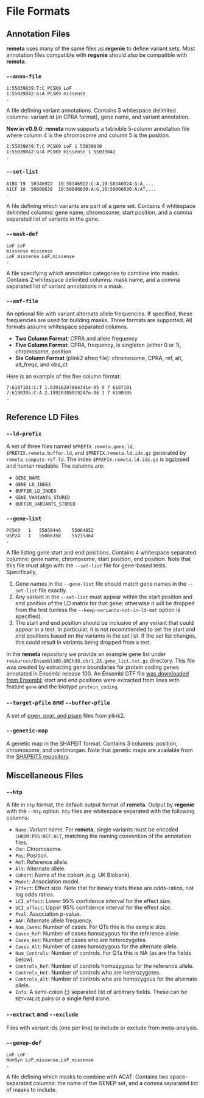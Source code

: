 # File Formats

## Annotation Files
**remeta** uses many of the same files as **regenie** to define variant sets.
Most annotation files compatible with **regenie** should also be compatible with **remeta**.

### `--anno-file`
```
1:55039839:T:C PCSK9 LoF
1:55039842:G:A PCSK9 missense
.
```
A file defining variant annotations.
Contains 3 whitespace delimited columns: variant id (in CPRA format), gene name, and variant annotation.

**New in v0.9.0**: **remeta** now supports a tabixible 5-column annotation file where column 4 is the chromosome and column 5 is the position.
```
1:55039839:T:C PCSK9 LoF 1 55039839
1:55039842:G:A PCSK9 missense 1 55039842
.
```

### `--set-list`
```
A1BG 19  58346922  19:58346922:C:A,19:58346924:G:A,...
A1CF 10  50806630  10:50806630:A:G,10:50806630:A:AT,...
.
```
A file defining which variants are part of a gene set.
Contains 4 whitespace delimited columns: gene name, chromosome, start position, and a comma separated list of variants in the gene.

### `--mask-def`
```
LoF LoF
missense missense
LoF_missense LoF,missense
.
```
A file specifying which annotation categories to combine into masks.
Contains 2 whitespace delimited columns: mask name, and a comma separated list of variant annotations in a mask.

### `--aaf-file`
An optional file with variant alternate allele frequencies.
If specified, these frequencies are used for building masks.
Three formats are supported.
All formats assume whitespace separated columns.

* **Two Column Format**: CPRA and allele frequency
* **Five Column Format**: CPRA, frequency, is singleton (either 0 or 1), chromosome, position
* **Six Column Format** (plink2 afreq file): chromosome, CPRA, ref, alt, alt_freqs, and obs_ct

Here is an example of the five column format:
```
7:6187101:C:T 1.53918207864341e-05 0 7 6187101
7:6190395:C:A 2.19920388819247e-06 1 7 6190395
.
```

## Reference LD Files

### `--ld-prefix`
A set of three files named `$PREFIX.remeta.gene.ld`, `$PREFIX.remeta.buffer.ld`, and `$PREFIX.remeta.ld.idx.gz` generated by `remeta compute-ref-ld`.
The index `$PREFIX.remeta.ld.idx.gz` is bgzipped and human readable.
The columns are:

* `GENE_NAME`
* `GENE_LD_INDEX`
* `BUFFER_LD_INDEX`
* `GENE_VARIANTS_STORED`
* `BUFFER_VARIANTS_STORED`

### `--gene-list`
```
PCSK9	1	55039446	55064852
USP24	1	55066358	55215364
.
```
A file listing gene start and end positions.
Contains 4 whitespace separated columns: gene name, chromosome, start position, end position.
Note that this file must align with the `--set-list` file for gene-based tests.
Specifically,

1. Gene names in the `--gene-list` file should match gene names in the `--set-list` file exactly.
2. Any variant in the `--set-list` must appear within the start position and end position of the LD matrix for that gene: otherwise it will be dropped from the test (unless the `--keep-variants-not-in-ld-mat` option is specified).
3. The start and end position should be inclusive of any variant that could appear in a test.
In particular, it is not recommended to set the start and end positions based on the variants in the set list.
If the set list changes, this could result in variants being dropped from a test.

In the **remeta** repository we provide an example gene list under `resources/Ensembl100.GRCh38.chr1_23.gene_list.txt.gz` directory.
This file was created by extracting gene boundaries for protein coding genes annotated in Ensembl release 100.
An Ensembl GTF file [was downloaded from Ensembl](https://ftp.ensembl.org/pub/release-100/gtf/homo_sapiens/Homo_sapiens.GRCh38.100.gtf.gz);
start and end positions were extracted from lines with feature `gene` and the biotype `protein_coding`.

### `--target-pfile` and `--buffer-pfile`
A set of [pgen, pvar, and psam](https://www.cog-genomics.org/plink/2.0/input#pgen) files from plink2.

### `--genetic-map`
A genetic map in the SHAPEIT format.
Contains 3 columns: position, chromosome, and centimorgan.
Note that genetic maps are available from the [SHAPEIT5 repository](https://github.com/odelaneau/shapeit5).

## Miscellaneous Files

### `--htp`
A file in `htp` format, the default output format of **remeta**.
Output by **regenie** with the `--htp` option.
`htp` files are whitespace separated with the following columns:

* `Name`: Variant name. For **remeta**, single variants must be encoded `CHROM:POS:REF:ALT`, matching the naming convention of the annotation files.
* `Chr`: Chromosome.
* `Pos`: Position.
* `Ref`: Reference allele.
* `Alt`: Alternate allele.
* `Cohort`: Name of the cohort (e.g. UK Biobank).
* `Model`: Association model.
* `Effect`: Effect size. Note that for binary traits these are odds-ratios, not log odds ratios.
* `LCI_effect`: Lower 95% confidence interval for the effect size.
* `UCI_effect`: Upper 95% confidence interval for the effect size.
* `Pval`: Association p-value.
* `AAF`: Alternate allele frequency.
* `Num_Cases`: Number of cases. For QTs this is the sample size.
* `Cases_Ref`: Number of cases homozygous for the reference allele.
* `Cases_Het`: Number of cases who are heterozygotes.
* `Cases_Alt`: Number of cases homozygous for the alternate allele.
* `Num_Controls`: Number of controls. For QTs this is NA (as are the fields below).
* `Controls_Ref`: Number of controls homozygous for the reference allele.
* `Controls_Het`: Number of controls who are heterozygotes.
* `Controls_Alt`: Number of controls who are homozygous for the alternate allele.
* `Info`: A semi-colon (;) separated list of arbitrary fields. These can be `KEY=VALUE` pairs or a single field alone.

### `--extract` and `--exclude`
Files with variant ids (one per line) to include or exclude from meta-analysis.

### `--genep-def`
```
LoF LoF
NonSyn LoF,missense,LoF_missense
.
```
A file defining which masks to combine with ACAT.
Contains two space-separated columns: the name of the GENEP set, and a comma separated list of masks to include.

